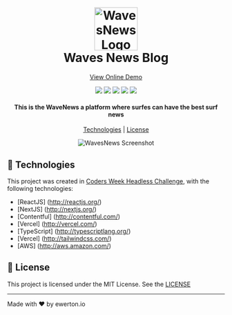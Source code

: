 <h1 align="center">
    <img src="https://i.ibb.co/rd09x9b/wnlogo4x.png" alt="WavesNews Logo" height="100" />
    <br/>
    Waves News Blog
</h1>

<p align="center">
    <a href="https://wavesnews.vercel.app">View Online Demo</a>
    <br/>
</p>
<p align="center">
   <img src="https://img.shields.io/github/languages/top/ewertonfragoso/wavesnews">
   <img src="https://img.shields.io/github/issues/ewertonfragoso/wavesnews">
   <img src="https://img.shields.io/github/forks/ewertonfragoso/wavesnews">
   <img src="https://img.shields.io/github/stars/ewertonfragoso/wavesnews">
   <img src="https://img.shields.io/github/license/ewertonfragoso/wavesnews">
</p>

<h4 align="center">
This is the WaveNews a platform where surfes can have the best surf news
</h4>

<p align="center">
    <a href="#rocket-technologies">Technologies</a> | <a href="#memo-license">License</a>
    <br/>
</p>

<p align="center">
<img src="https://i.ibb.co/L66PQ78/wnscreenshot.png" alt="WavesNews Screenshot"  />
 <br/>
</p>

## :rocket: Technologies 

This project was created in <a href="https://coders-week.codersclub.com.br/">Coders Week Headless Challenge</a>, with the following technologies:

- [ReactJS] (http://reactjs.org/)
- [NextJS] (http://nextjs.org/)
- [Contentful] (http://contentful.com/)
- [Vercel] (http://vercel.com/)
- [TypeScript] (http://typescriptlang.org/)
- [Vercel] (http://tailwindcss.com/)
- [AWS] (http://aws.amazon.com/)

## :memo: License 

This project is licensed under the MIT License. See the [LICENSE](http://www.opensource.org/licenses/MIT)

---

Made with :heart: by ewerton.io